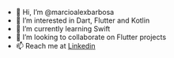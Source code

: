 - 👋 Hi, I’m @marcioalexbarbosa
- 👀 I’m interested in Dart, Flutter and Kotlin
- 🌱 I’m currently learning Swift
- 💞️ I’m looking to collaborate on Flutter projects
- 📫 Reach me at [Linkedin](https://www.linkedin.com/in/marcio-alexandre-barbosa-565139a/)

<!---
marcioalexbarbosa/marcioalexbarbosa is a ✨ special ✨ repository because its `README.md` (this file) appears on your GitHub profile.
You can click the Preview link to take a look at your changes.
--->
